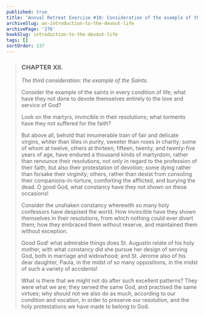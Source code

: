 ```yaml
---
published: true
title: 'Annual Retreat Exercise #10: Consideration of the example of the Saints'
archiveSlug: an-introduction-to-the-devout-life
archivePage: '276'
bookSlug: introduction-to-the-devout-life
tags: []
sortOrder: 137
---
```


> ### CHAPTER XII.
>
> *The third consideration: the example of the Saints.*
>
> Consider the example of the saints in every condition of life; what have they not done to devote themselves entirely to the love and service of God?
>
> Look on the martyrs, invincible in their resolutions; what torments have they not suffered for the faith?
>
> But above all, behold that innumerable train of fair and delicate virgins, whiter than lilies in purity, sweeter than roses in charity; some of whom at twelve, others at thirteen, fifteen, twenty, and twenty-five years of age, have endured a thousand kinds of martyrdom, rather than renounce their resolutions, not only in regard to the profession of their faith, but also their protestation of devotion; some dying rather than forsake their virginity; others, rather than desist from consoling their companions-in-torture, comforting the afflicted, and burying the dead. O good God, what constancy have they not shown on these occasions!
>
> Consider the unshaken constancy wherewith so many holy confessors have despised the world. How invincible have they shown themselves in their resolutions, from which nothing could ever divert them; how they embraced them without reserve, and maintained them without exception.
>
> Good God! what admirable things does St. Augustin relate of his holy mother, with what constancy did she pursue her design of serving God, both in marriage and widowhood; and St. Jerome also of his dear daughter, Paula, in the midst of so many oppositions, in the midst of such a variety of accidents!
>
> What is there that we might not do after such excellent patterns? They were what we are; they served the same God, and practised the same virtues; why should not we also do as much, according to our condition and vocation, in order to preserve our resolution, and the holy protestations we have made to belong to God.
